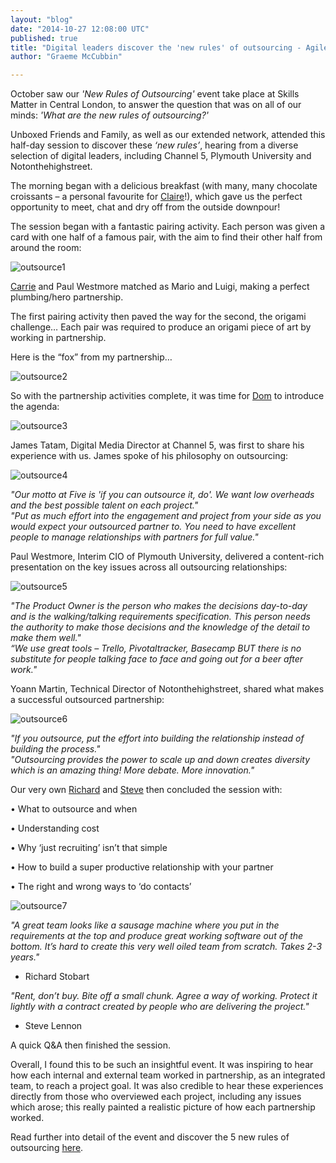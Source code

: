 ```yaml
---
layout: "blog"
date: "2014-10-27 12:08:00 UTC"
published: true
title: "Digital leaders discover the 'new rules' of outsourcing - Agile Teams session"
author: "Graeme McCubbin"

---
```


October saw our _'New Rules of Outsourcing'_ event take place at Skills Matter in Central London, to answer the question that was on all of our minds: _'What are the new rules of outsourcing?'_  
  Unboxed Friends and Family, as well as our extended network, attended this half-day session to discover these _‘new rules’_, hearing from a diverse selection of digital leaders, including Channel 5, Plymouth University and Notonthehighstreet.   
  The morning began with a delicious breakfast (with many, many chocolate croissants – a personal favourite for [Claire]( http://www.unboxedconsulting.com/people/claire-kemp)!), which gave us the perfect opportunity to meet, chat and dry off from the outside downpour!  
  The session began with a fantastic pairing activity. Each person was given a card with one half of a famous pair, with the aim to find their other half from around the room:  
  ![outsource1]( http://i1291.photobucket.com/albums/b548/grammccram/e9769c6b-8374-4026-8426-0bb3991168a3\_zpscccb9991.jpg)  [Carrie](http://www.unboxedconsulting.com/people/carrie-bedingfield) and Paul Westmore matched as Mario and Luigi, making a perfect plumbing/hero partnership.  
  The first pairing activity then paved the way for the second, the origami challenge… Each pair was required to produce an origami piece of art by working in partnership.   
  Here is the “fox” from my partnership…  
  ![outsource2]( http://i1291.photobucket.com/albums/b548/grammccram/aa149b6f-dda6-4dfb-b24d-2dc58f688a67\_zpsfe5df3b6.png)  So with the partnership activities complete, it was time for [Dom](http://www.unboxedconsulting.com/people/dominic-mason) to introduce the agenda:   
  ![outsource3]( http://i1291.photobucket.com/albums/b548/grammccram/2a870781-64be-4817-9d48-b873755d836e\_zpsc044c166.jpg)  James Tatam, Digital Media Director at Channel 5, was first to share his experience with us. James spoke of his philosophy on outsourcing:   
  ![outsource4]( http://i1291.photobucket.com/albums/b548/grammccram/db65835f-a155-4a05-8834-e5d62fce6dac\_zpsb98521ab.jpg) _"Our motto at Five is 'if you can outsource it, do'. We want low overheads and the best possible talent on each project."_  
_"Put as much effort into the engagement and project from your side as you would expect your outsourced partner to. You need to have excellent people to manage relationships with partners for full value."_  
  Paul Westmore, Interim CIO of Plymouth University, delivered a content-rich presentation on the key issues across all outsourcing relationships:  
  ![outsource5]( http://i1291.photobucket.com/albums/b548/grammccram/d1f628ab-d02c-4ff8-bdac-b5318df7ff68\_zpsfb9999ea.jpg) _"The Product Owner is the person who makes the decisions day-to-day and is the walking/talking requirements specification. This person needs the authority to make those decisions and the knowledge of the detail to make them well."_  
_“We use great tools – Trello, Pivotaltracker, Basecamp BUT there is no substitute for people talking face to face and going out for a beer after work."_  
  Yoann Martin, Technical Director of Notonthehighstreet, shared what makes a successful outsourced partnership:  
  ![outsource6]( http://i1291.photobucket.com/albums/b548/grammccram/d0f02e9c-95b4-49f4-884a-1ee1cd9c3889\_zpsf2b0fc2d.jpg) _"If you outsource, put the effort into building the relationship instead of building the process."_  
_"Outsourcing provides the power to scale up and down creates diversity which is an amazing thing! More debate. More innovation."_  
  Our very own [Richard](http://www.unboxedconsulting.com/people/richard-stobart) and [Steve](http://www.unboxedconsulting.com/people/steve-lennon) then concluded the session with:  
 • What to outsource and when  
 • Understanding cost  
 • Why ‘just recruiting’ isn’t that simple  
 • How to build a super productive relationship with your partner  
 • The right and wrong ways to ‘do contacts’  
  ![outsource7]( http://i1291.photobucket.com/albums/b548/grammccram/IMG\_0229\_zpsc7efbb63.jpg) _"A great team looks like a sausage machine where you put in the requirements at the top and produce great working software out of the bottom. It’s hard to create this very well oiled team from scratch. Takes 2-3 years."_  
 - Richard Stobart _"Rent, don’t buy. Bite off a small chunk. Agree a way of working. Protect it lightly with a contract created by people who are delivering the project."_  
 - Steve Lennon  A quick Q&A then finished the session.  
  Overall, I found this to be such an insightful event. It was inspiring to hear how each internal and external team worked in partnership, as an integrated team, to reach a project goal. It was also credible to hear these experiences directly from those who overviewed each project, including any issues which arose; this really painted a realistic picture of how each partnership worked.  
  Read further into detail of the event and discover the 5 new rules of outsourcing [here](http://www.unboxedconsulting.com/ideas/the-new-rules-of-outsourcing-how-to-develop-great-software-with-a-partner).


